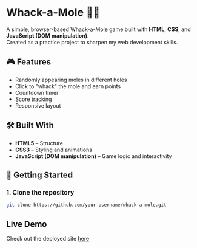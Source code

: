 # Whack-a-Mole 🎯🐹

A simple, browser-based Whack-a-Mole game built with **HTML**, **CSS**, and **JavaScript (DOM manipulation)**.  
Created as a practice project to sharpen my web development skills.

## 🎮 Features

- Randomly appearing moles in different holes
- Click to "whack" the mole and earn points
- Countdown timer
- Score tracking
- Responsive layout

## 🛠️ Built With

- **HTML5** – Structure
- **CSS3** – Styling and animations
- **JavaScript (DOM manipulation)** – Game logic and interactivity

## 🚀 Getting Started

### 1. Clone the repository

```bash
git clone https://github.com/your-username/whack-a-mole.git
```

## Live Demo

Check out the deployed site [here](https://regal-lolly-7d4b70.netlify.app/)
